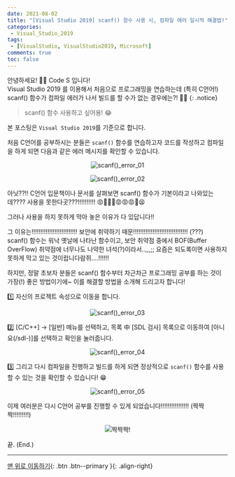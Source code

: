 ```yaml
---
date: 2021-08-02
title: "[Visual Studio 2019] scanf() 함수 사용 시, 컴파일 에러 일시적 해결법!"
categories:
 - Visual_Studio_2019
tags:
 - [VisualStudio, VisualStudio2019, Microsoft]
comments: true
toc: false
---
```


안녕하세요! 🙋‍♂️ Code S 입니다! <br>
Visual Studio 2019 를 이용해서 처음으로 프로그래밍을 연습하는데 (특히 C언어!) scanf() 함수가 컴파일 에러가 나서 빌드를 할 수가 없는 경우에는?! 🤷‍♂️
{:  .notice}

> scanf() 함수 사용하고 싶어용! 😂

본 포스팅은 `Visual Studio 2019`를 기준으로 합니다.  

처음 C언어를 공부하시는 분들은 `scanf()` 함수를 연습하고자 코드를 작성하고 컴파일을 하게 되면 다음과 같은 에러 메시지를 확인할 수 있습니다.  

<p align="center"><img src="https://drive.google.com/uc?id=1sjpPTFOlHsSfhlhR4EDNxMVeBmphuRGQ" alt="scanf()_error_01"></p>
<p align="center"><img src="https://drive.google.com/uc?id=1JKHHyz3bJfXdkulRRUe8nmyqKDpsalt0" alt="scanf()_error_02"></p>

아닛??!! C언어 입문책이나 문서를 살펴보면 scanf() 함수가 기본이라고 나와있는데???? 사용을 못한다곳???!!!!!!!!!! 😡🤬🤬🤬😡😡😡🤬😫  

그러나 사용을 하지 못하게 막아 놓은 이유가 다 있답니다!!  

그 이유는!!!!!!!!!!!!!!!!!!!!!!!!!! 보안에 취약하기 때문!!!!!!!!!!!!!!!!!!!!!!!!!!!!!!! (???)  
scanf() 함수는 워낙 옛날에 나타난 함수이고, 보안 취약점 중에서 BOF(Buffer OverFlow) 취약점에 너무나도 나약한 녀석(?)이라서..,,,;; 요즘은 되도록이면 사용하지 못하게 막고 있는 것이랍니다람쥐....!!!!!!  

하지만, 정말 초보자 분들은 scanf() 함수부터 차근차근 프로그래밍 공부를 하는 것이 가장(!) 좋은 방법이기에~ 이를 해결할 방법을 소개해 드리고자 합니다!  

1️⃣ 자신의 프로젝트 속성으로 이동을 합니다.  

<p align="center"><img src="https://drive.google.com/uc?id=16Kz-N0E24dUe3H69pMBQdxDMW7XTNO5T" alt="scanf()_error_03"></p>

2️⃣ [C/C++] -> [일반] 메뉴를 선택하고, 목록 中 [SDL 검사] 목록으로 이동하여 [아니요(/sdl-)]를 선택하고 확인을 눌러줍니다.  

<p align="center"><img src="https://drive.google.com/uc?id=1-tIqDJ7V0pHgMQY3xfjN9v-0AV8prp3Z" alt="scanf()_error_04"></p>

3️⃣ 그리고 다시 컴파일을 진행하고 빌드를 하게 되면 정상적으로 `scanf()` 함수를 사용할 수 있는 것을 확인할 수 있습니다! 😁  

<p align="center"><img src="https://drive.google.com/uc?id=1tWwZvqHZ8p46HqrVxTdBEAYwqVTT0Sch" alt="scanf()_error_05"></p>

이제 여러분은 다시 C언어 공부를 진행할 수 있게 되었습니다!!!!!!!!!!!!!!!! (짝짝짝!!!!!!!!!)

<p align="center"><img src="https://drive.google.com/uc?id=1tFQSR_7w4N0p3cNldjWmgv0O0OHtUCwU" alt="짝짝짝!"></p>

끝. (End.)

---
[맨 위로 이동하기](#){: .btn .btn--primary }{: .align-right}